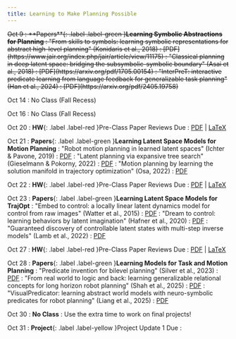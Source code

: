 ```yaml
---
title: Learning to Make Planning Possible
---
```

<del>
Oct 9
: **Papers**{: .label .label-green }<b>Learning Symbolic Abstractions for Planning</b>
: "From skills to symbols: learning symbolic representations for abstract high-level planning" (Konidaris et al., 2018)
  : [PDF](https://www.jair.org/index.php/jair/article/view/11175)
: "Classical planning in deep latent space: bridging the subsymbolic-symbolic boundary" (Asai et al., 2018)
  : [PDF](https://arxiv.org/pdf/1705.00154)
: "InterPreT: interactive predicate learning from language feedback for generalizable task planning" (Han et al., 2024)
  : [PDF](https://arxiv.org/pdf/2405.19758)
</del>


Oct 14
: No Class (Fall Recess)

Oct 16
: No Class (Fall Recess)

Oct 20
: **HW**{: .label .label-red }Pre-Class Paper Reviews Due
  : [PDF](/assets/pdf/hw/paper_review_guidelines.pdf) \| [LaTeX](/assets/pdf/hw/paper_review_guidelines.tex)

Oct 21
: **Papers**{: .label .label-green }<b>Learning Latent Space Models for Motion Planning</b>
: "Robot motion planning in learned latent spaces" (Ichter & Pavone, 2019)
  : [PDF](https://arxiv.org/pdf/1807.10366)
: "Latent planning via expansive tree search" (Gieselmann & Pokorny, 2022)
  : [PDF](https://proceedings.neurips.cc/paper_files/paper/2022/file/6af779991368999ab3da0d366c208fba-Paper-Conference.pdf)
: "Motion planning by learning the solution manifold in trajectory optimization" (Osa, 2022)
  : [PDF](https://arxiv.org/pdf/2107.05842)

Oct 22
: **HW**{: .label .label-red }Pre-Class Paper Reviews Due
  : [PDF](/assets/pdf/hw/paper_review_guidelines.pdf) \| [LaTeX](/assets/pdf/hw/paper_review_guidelines.tex)

Oct 23
: **Papers**{: .label .label-green }<b>Learning Latent Space Models for TrajOpt</b>
: "Embed to control: a locally linear latent dynamics model for control from raw images" (Watter et al., 2015)
  : [PDF](https://proceedings.neurips.cc/paper_files/paper/2015/file/a1afc58c6ca9540d057299ec3016d726-Paper.pdf)
: "Dream to control: learning behaviors by latent imagination" (Hafner et al., 2020)
  : [PDF](https://arxiv.org/pdf/1912.01603)
: "Guaranteed discovery of controllable latent states with multi-step inverse models" (Lamb et al., 2022)
  : [PDF](https://arxiv.org/pdf/2207.08229)

Oct 27
: **HW**{: .label .label-red }Pre-Class Paper Reviews Due
  : [PDF](/assets/pdf/hw/paper_review_guidelines.pdf) \| [LaTeX](/assets/pdf/hw/paper_review_guidelines.tex)

Oct 28
: **Papers**{: .label .label-green }<b>Learning Models for Task and Motion Planning</b>
: "Predicate invention for bilevel planning" (Silver et al., 2023)
  : [PDF](https://arxiv.org/pdf/2203.09634)
: "From real world to logic and back: learning generalizable relational concepts for long horizon robot planning" (Shah et al., 2025)
  : [PDF](https://arxiv.org/pdf/2402.11871)
: "VisualPredicator: learning abstract world models with neuro-symbolic predicates for robot planning" (Liang et al., 2025)
  : [PDF](https://arxiv.org/pdf/2410.23156)

Oct 30
: <b>No Class</b>
: Use the extra time to work on final projects!

Oct 31
: **Project**{: .label .label-yellow }Project Update 1 Due
  : [](#)
